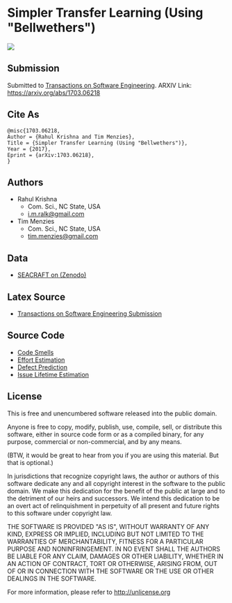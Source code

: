 
# Simpler Transfer Learning (Using "Bellwethers")

![](http://graphics8.nytimes.com/images/2013/01/27/business/27-STRA/27-STRA-articleLarge.jpg)

## Submission 

Submitted to [Transactions on Software Engineering](https://www.computer.org/web/tse). ARXIV Link: https://arxiv.org/abs/1703.06218

## Cite As

```
@misc{1703.06218,
Author = {Rahul Krishna and Tim Menzies},
Title = {Simpler Transfer Learning (Using "Bellwethers")},
Year = {2017},
Eprint = {arXiv:1703.06218},
}
```

## Authors

+ Rahul Krishna
  + Com. Sci., NC State, USA 
  + i.m.ralk@gmail.com
+ Tim Menzies
  + Com. Sci., NC State, USA 
  + tim.menzies@gmail.com

## Data

+ [SEACRAFT on (Zenodo)](https://zenodo.org/communities/seacraft/?page=1&size=20)

## Latex Source

+ [Transactions on Software Engineering Submission](https://github.com/ai-se/Bellwethers-jour)

## Source Code

+ [Code Smells](https://github.com/ai-se/XTREE/tree/master/src)
+ [Effort Estimation](https://github.com/ai-se/XTREE/tree/master/src)
+ [Defect Prediction](https://github.com/ai-se/XTREE/tree/master/src)
+ [Issue Lifetime Estimation](https://github.com/ai-se/XTREE/tree/master/src)

## License

This is free and unencumbered software released into the public domain.

Anyone is free to copy, modify, publish, use, compile, sell, or distribute this software, either in source code form or as a compiled binary, for any purpose, commercial or non-commercial, and by any means.

(BTW, it would be great to hear from you if you are using this material. But that is optional.)

In jurisdictions that recognize copyright laws, the author or authors of this software dedicate any and all copyright interest in the software to the public domain. We make this dedication for the benefit of the public at large and to the detriment of our heirs and successors. We intend this dedication to be an overt act of relinquishment in perpetuity of all present and future rights to this software under copyright law.

THE SOFTWARE IS PROVIDED "AS IS", WITHOUT WARRANTY OF ANY KIND, EXPRESS OR IMPLIED, INCLUDING BUT NOT LIMITED TO THE WARRANTIES OF MERCHANTABILITY, FITNESS FOR A PARTICULAR PURPOSE AND NONINFRINGEMENT. IN NO EVENT SHALL THE AUTHORS BE LIABLE FOR ANY CLAIM, DAMAGES OR OTHER LIABILITY, WHETHER IN AN ACTION OF CONTRACT, TORT OR OTHERWISE, ARISING FROM, OUT OF OR IN CONNECTION WITH THE SOFTWARE OR THE USE OR OTHER DEALINGS IN THE SOFTWARE.

For more information, please refer to http://unlicense.org
  
